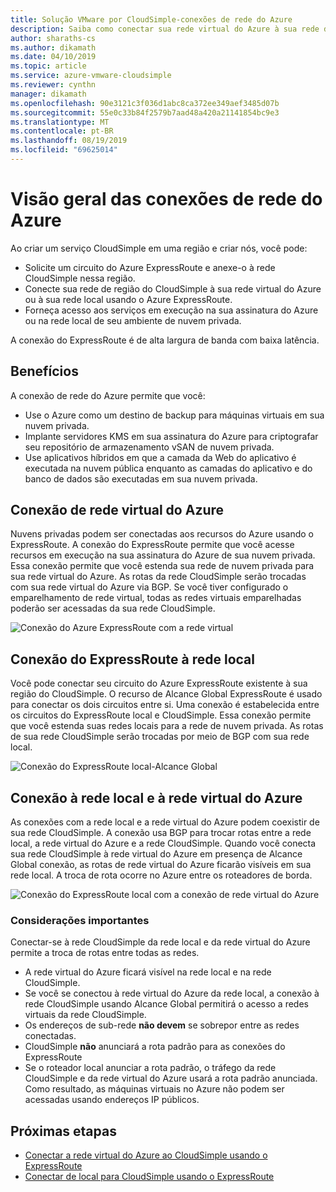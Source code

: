 ```yaml
---
title: Solução VMware por CloudSimple-conexões de rede do Azure
description: Saiba como conectar sua rede virtual do Azure à sua rede de região CloudSimple
author: sharaths-cs
ms.author: dikamath
ms.date: 04/10/2019
ms.topic: article
ms.service: azure-vmware-cloudsimple
ms.reviewer: cynthn
manager: dikamath
ms.openlocfilehash: 90e3121c3f036d1abc8ca372ee349aef3485d07b
ms.sourcegitcommit: 55e0c33b84f2579b7aad48a420a21141854bc9e3
ms.translationtype: MT
ms.contentlocale: pt-BR
ms.lasthandoff: 08/19/2019
ms.locfileid: "69625014"
---
```

# <a name="azure-network-connections-overview"></a>Visão geral das conexões de rede do Azure

Ao criar um serviço CloudSimple em uma região e criar nós, você pode:

* Solicite um circuito do Azure ExpressRoute e anexe-o à rede CloudSimple nessa região.
* Conecte sua rede de região do CloudSimple à sua rede virtual do Azure ou à sua rede local usando o Azure ExpressRoute.
* Forneça acesso aos serviços em execução na sua assinatura do Azure ou na rede local de seu ambiente de nuvem privada.

A conexão do ExpressRoute é de alta largura de banda com baixa latência.

## <a name="benefits"></a>Benefícios

A conexão de rede do Azure permite que você:

* Use o Azure como um destino de backup para máquinas virtuais em sua nuvem privada.
* Implante servidores KMS em sua assinatura do Azure para criptografar seu repositório de armazenamento vSAN de nuvem privada.
* Use aplicativos híbridos em que a camada da Web do aplicativo é executada na nuvem pública enquanto as camadas do aplicativo e do banco de dados são executadas em sua nuvem privada.

## <a name="azure-virtual-network-connection"></a>Conexão de rede virtual do Azure

Nuvens privadas podem ser conectadas aos recursos do Azure usando o ExpressRoute.  A conexão do ExpressRoute permite que você acesse recursos em execução na sua assinatura do Azure de sua nuvem privada.  Essa conexão permite que você estenda sua rede de nuvem privada para sua rede virtual do Azure.  As rotas da rede CloudSimple serão trocadas com sua rede virtual do Azure via BGP.  Se você tiver configurado o emparelhamento de rede virtual, todas as redes virtuais emparelhadas poderão ser acessadas da sua rede CloudSimple.

![Conexão do Azure ExpressRoute com a rede virtual](media/cloudsimple-azure-network-connection.png)

## <a name="expressroute-connection-to-on-premises-network"></a>Conexão do ExpressRoute à rede local

Você pode conectar seu circuito do Azure ExpressRoute existente à sua região do CloudSimple. O recurso de Alcance Global ExpressRoute é usado para conectar os dois circuitos entre si.  Uma conexão é estabelecida entre os circuitos do ExpressRoute local e CloudSimple.  Essa conexão permite que você estenda suas redes locais para a rede de nuvem privada. As rotas de sua rede CloudSimple serão trocadas por meio de BGP com sua rede local.

![Conexão do ExpressRoute local-Alcance Global](media/cloudsimple-global-reach-connection.png)


## <a name="connection-to-on-premises-network-and-azure-virtual-network"></a>Conexão à rede local e à rede virtual do Azure

As conexões com a rede local e a rede virtual do Azure podem coexistir de sua rede CloudSimple.  A conexão usa BGP para trocar rotas entre a rede local, a rede virtual do Azure e a rede CloudSimple.  Quando você conecta sua rede CloudSimple à rede virtual do Azure em presença de Alcance Global conexão, as rotas de rede virtual do Azure ficarão visíveis em sua rede local.  A troca de rota ocorre no Azure entre os roteadores de borda.

![Conexão do ExpressRoute local com a conexão de rede virtual do Azure](media/cloudsimple-global-reach-and-vnet-connection.png)

### <a name="important-considerations"></a>Considerações importantes

Conectar-se à rede CloudSimple da rede local e da rede virtual do Azure permite a troca de rotas entre todas as redes.

* A rede virtual do Azure ficará visível na rede local e na rede CloudSimple.
* Se você se conectou à rede virtual do Azure da rede local, a conexão à rede CloudSimple usando Alcance Global permitirá o acesso a redes virtuais da rede CloudSimple.
* Os endereços de sub-rede **não devem** se sobrepor entre as redes conectadas.
* CloudSimple **não** anunciará a rota padrão para as conexões do ExpressRoute
* Se o roteador local anunciar a rota padrão, o tráfego da rede CloudSimple e da rede virtual do Azure usará a rota padrão anunciada.  Como resultado, as máquinas virtuais no Azure não podem ser acessadas usando endereços IP públicos.

## <a name="next-steps"></a>Próximas etapas

* [Conectar a rede virtual do Azure ao CloudSimple usando o ExpressRoute](virtual-network-connection.md)
* [Conectar de local para CloudSimple usando o ExpressRoute](on-premises-connection.md)
